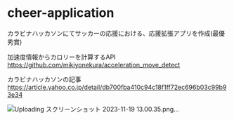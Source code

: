 # cheer-application
カラビナハッカソンにてサッカーの応援における、応援拡張アプリを作成(最優秀賞)


加速度情報からカロリーを計算するAPI
https://github.com/mikiyonekura/acceleration_move_detect

カラビナハッカソンの記事
https://article.yahoo.co.jp/detail/db700fba410c94c18f1ff72ec696b03c99b93e34

![Uploading スクリーンショット 2023-11-19 13.00.35.png…]()
